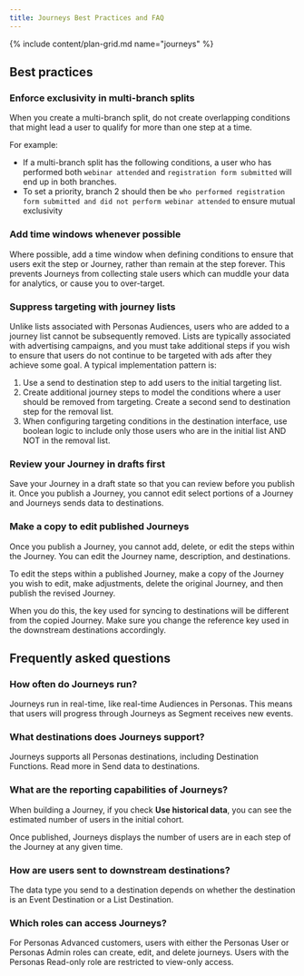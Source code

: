 ```yaml
---
title: Journeys Best Practices and FAQ
---
```

{% include content/plan-grid.md name="journeys" %}


## Best practices

### Enforce exclusivity in multi-branch splits

When you create a multi-branch split, do not create overlapping conditions that might lead a user to qualify for more than one step at a time.

For example:
  - If a multi-branch split has the following conditions, a user who has performed both `webinar attended` and `registration form submitted` will end up in both branches.
  - To set a priority, branch 2 should then be `who performed registration form submitted and did not perform webinar attended` to ensure mutual exclusivity

### Add time windows whenever possible

Where possible, add a time window when defining conditions to ensure that users exit the step or Journey, rather than remain at the step forever. This prevents Journeys from collecting stale users which can muddle your data for analytics, or cause you to over-target.

### Suppress targeting with journey lists

Unlike lists associated with Personas Audiences, users who are added to a journey list cannot be subsequently removed. Lists are typically associated with advertising campaigns, and you must take additional steps if you wish to ensure that users do not continue to be targeted with ads after they achieve some goal. A typical implementation pattern is:
1. Use a send to destination step to add users to the initial targeting list.
2. Create additional journey steps to model the conditions where a user should be removed from targeting. Create a second send to destination step for the removal list.
3. When configuring targeting conditions in the destination interface, use boolean logic to include only those users who are in the initial list AND NOT in the removal list.

### Review your Journey in drafts first

Save your Journey in a draft state so that you can review before you publish it. Once you publish a Journey, you cannot edit select portions of a Journey and Journeys sends data to destinations.

### Make a copy to edit published Journeys

Once you publish a Journey, you cannot add, delete, or edit the steps within the Journey. You can edit the Journey name, description, and destinations.

To edit the steps within a published Journey, make a copy of the Journey you wish to edit, make adjustments, delete the original Journey, and then publish the revised Journey.

When you do this, the key used for syncing to destinations will be different from the copied Journey. Make sure you change the reference key used in the downstream destinations accordingly.

## Frequently asked questions

### How often do Journeys run?

Journeys run in real-time, like real-time Audiences in Personas. This means that users will progress through Journeys as Segment receives new events.

### What destinations does Journeys support?

Journeys supports all Personas destinations, including Destination Functions. Read more in Send data to destinations.

### What are the reporting capabilities of Journeys?

When building a Journey, if you check **Use historical data**, you can see the estimated number of users in the initial cohort.

Once published, Journeys displays the number of users are in each step of the Journey at any given time.

### How are users sent to downstream destinations?

The data type you send to a destination depends on whether the destination is an Event Destination or a List Destination. 

### Which roles can access Journeys?
For Personas Advanced customers, users with either the Personas User or Personas Admin roles can create, edit, and delete journeys. Users with the Personas Read-only role are restricted to view-only access.
